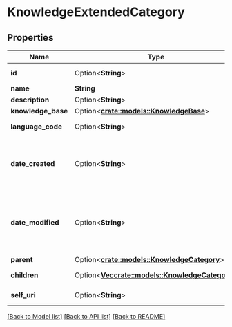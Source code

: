 # KnowledgeExtendedCategory

## Properties

Name | Type | Description | Notes
------------ | ------------- | ------------- | -------------
**id** | Option<**String**> | The globally unique identifier for the object. | [optional][readonly]
**name** | **String** | Category name | 
**description** | Option<**String**> | Category description | [optional]
**knowledge_base** | Option<[**crate::models::KnowledgeBase**](KnowledgeBase.md)> |  | [optional]
**language_code** | Option<**String**> | Actual language of the category | [optional][readonly]
**date_created** | Option<**String**> | Category creation date-time. Date time is represented as an ISO-8601 string. For example: yyyy-MM-ddTHH:mm:ss[.mmm]Z | [optional][readonly]
**date_modified** | Option<**String**> | Category last modification date-time. Date time is represented as an ISO-8601 string. For example: yyyy-MM-ddTHH:mm:ss[.mmm]Z | [optional][readonly]
**parent** | Option<[**crate::models::KnowledgeCategory**](KnowledgeCategory.md)> |  | [optional]
**children** | Option<[**Vec<crate::models::KnowledgeCategory>**](KnowledgeCategory.md)> | Category children | [optional][readonly]
**self_uri** | Option<**String**> | The URI for this object | [optional][readonly]

[[Back to Model list]](../README.md#documentation-for-models) [[Back to API list]](../README.md#documentation-for-api-endpoints) [[Back to README]](../README.md)


